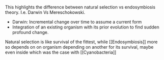 This highlights the difference between natural selection vs endosymbiosis theory. I.e. Darwin Vs Mereschokowski. 

- Darwin: Incremental change over time to assume a current form
- Integration of an existing organism with its prior evolution to find sudden profound change.

Natural selection is like survival of the fittest, while [[Endosymbiosis]] more so depends on on organism depending on another for its survival, maybe even inside which was the case with [[Cyanobacteria]]